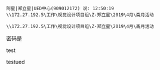 ```
阿星|郑立星|UED中心(909012172‭)‬ 说: 12:50:19
\\172.27.192.5\工作\视觉设计项目组\Z-郑立星\2019\4月\斋月活动
```

```
\\172.27.192.5\工作\视觉设计项目组\Z-郑立星\2019\4月\斋月活动
```

密码是

test

testued